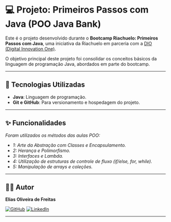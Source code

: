 # 💻 Projeto: Primeiros Passos com Java (POO Java Bank)

Este é o projeto desenvolvido durante o **Bootcamp Riachuelo: Primeiros Passos com Java**, uma iniciativa da Riachuelo em parceria com a [DIO (Digital Innovation One)](https://www.dio.me/).

O objetivo principal deste projeto foi consolidar os conceitos básicos da linguagem de programação Java, abordados em parte do bootcamp.

---

## 🚀 Tecnologias Utilizadas

* **Java**: Linguagem de programação.
* **Git e GitHub**: Para versionamento e hospedagem do projeto.

---

## ✨ Funcionalidades

_Foram utilizados os métodos das aulas POO:_

* _1: Arte da Abstração com Classes e Encapsulamento._
* _2: Herança e Polimorfismo._
* _3: Interfaces e Lambda._
* _4: Utilização de estruturas de controle de fluxo (if/else, for, while)._
* _5: Manipulação de arrays e coleções._

---

## 👨‍💻 Autor

**Elias Oliveira de Freitas**

[![GitHub](https://img.shields.io/badge/GitHub-100000?style=for-the-badge&logo=github&logoColor=white)](https://github.com/EliasOFreitas)
[![LinkedIn](https://img.shields.io/badge/LinkedIn-0077B5?style=for-the-badge&logo=linkedin&logoColor=white)](https://linkedin.com/in/eliasodefreitas)

---
